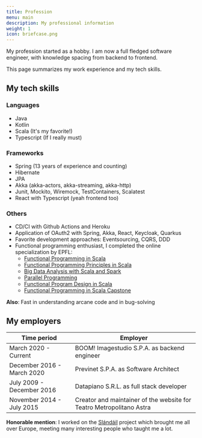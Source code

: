 ```yaml
---
title: Profession
menu: main
description: My professional information
weight: 1
icon: briefcase.png
---
```


My profession started as a hobby. I am now a full fledged software engineer, with knowledge spacing
from backend to frontend.

This page summarizes my work experience and my tech skills.

## My tech skills

### Languages
- Java
- Kotlin
- Scala (It's my favorite!)
- Typescript (If I really must)

### Frameworks

- Spring (13 years of experience and counting)
- Hibernate
- JPA
- Akka (akka-actors, akka-streaming, akka-http)
- Junit, Mockito, Wiremock, TestContainers, Scalatest
- React with Typescript (yeah frontend too)

### Others

- CD/CI with Github Actions and Heroku
- Application of OAuth2 with Spring, Akka, React, Keycloak, Quarkus
- Favorite development approaches: Eventsourcing, CQRS, DDD
- Functional programming enthusiast, I completed the online specialization by EPFL:
  - [Functional Programming in Scala][2]
  - [Functional Programming Principles in Scala][3]
  - [Big Data Analysis with Scala and Spark][4]
  - [Parallel Programming][5]
  - [Functional Program Design in Scala][6]
  - [Functional Programming in Scala Capstone][7]

**Also**: Fast in understanding arcane code and in bug-solving

## My employers

|         Time period        |                             Employer                                 |
|----------------------------|----------------------------------------------------------------------|
| March 2020 - Current       | BOOM! Imagestudio S.P.A. as backend engineer                         |
| December 2016 - March 2020 | Previnet S.P.A. as Software Architect                                |
| July 2009 - December 2016  | Datapiano S.R.L. as full stack developer                             |
| November 2014 - July 2015  | Creator and maintainer of the website for Teatro Metropolitano Astra |

**Honorable mention**: I worked on the [Slándáil][1] project which brought me all over Europe, meeting
many interesting people who taught me a lot.

[1]: https://cordis.europa.eu/project/id/607691
[2]: https://www.coursera.org/account/accomplishments/specialization/certificate/DG2LHGV3VFGJ
[3]: https://www.coursera.org/account/accomplishments/certificate/HNYAZDXTCKNC
[4]: https://www.coursera.org/account/accomplishments/certificate/7TRZZ6L58JBA
[5]: https://www.coursera.org/account/accomplishments/certificate/S9QU92P5PYHM
[6]: https://www.coursera.org/account/accomplishments/certificate/UJWRKDPRUV3S
[7]: https://www.coursera.org/account/accomplishments/certificate/AEQKXYF22CDN

